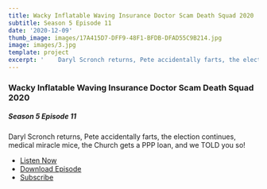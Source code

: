 ```yaml
---
title: Wacky Inflatable Waving Insurance Doctor Scam Death Squad 2020
subtitle: Season 5 Episode 11
date: '2020-12-09'
thumb_image: images/17A415D7-DFF9-48F1-BFDB-DFAD55C9B214.jpg
image: images/3.jpg
template: project
excerpt: '    Daryl Scronch returns, Pete accidentally farts, the election continues, medical miracle mice, the Church gets a PPP loan, and we TOLD you so!'
---
```

### Wacky Inflatable Waving Insurance Doctor Scam Death Squad 2020

##### Season 5 Episode 11

Daryl Scronch returns, Pete accidentally farts, the election continues, medical miracle mice, the Church gets a PPP loan, and we TOLD you so!

* [Listen Now](https://directory.libsyn.com/episode/index/id/17132249)
* [Download Episode](https://traffic.libsyn.com/secure/ashinnshow/A_Shinn_Show_Season_5_11.mp3)
* [Subscribe](http://ashinnshow.com/rss)